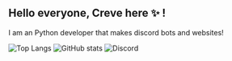 ## Hello everyone, Creve here ✨ !

I am an Python developer that makes discord bots and websites!

![Top Langs](https://github-readme-stats.vercel.app/api/top-langs/?username=Creveoolus&theme=radical)
![GitHub stats](https://github-readme-stats.vercel.app/api?username=Creveoolus&show_icons=true&theme=radical)
![Discord](https://discord.c99.nl/widget/theme-1/911967289715359745.png)
